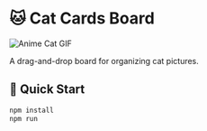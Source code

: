 # 🐱 Cat Cards Board

![Anime Cat GIF](https://tenor.com/ru/view/legend-of-hei-hei-hei-cat-black-cat-beach-black-cat-animation-gif-11883306496430789675)

A drag-and-drop board for organizing cat pictures.

## 🚀 Quick Start

```bash
npm install
npm run
